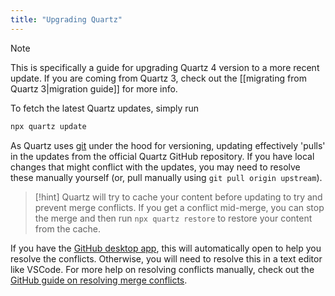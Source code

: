 ```yaml
---
title: "Upgrading Quartz"
---
```


> [!note]
> This is specifically a guide for upgrading Quartz 4 version to a more recent update. If you are coming from Quartz 3, check out the [[migrating from Quartz 3|migration guide]] for more info.

To fetch the latest Quartz updates, simply run

```bash
npx quartz update
```

As Quartz uses [git](https://git-scm.com/) under the hood for versioning, updating effectively 'pulls' in the updates from the official Quartz GitHub repository. If you have local changes that might conflict with the updates, you may need to resolve these manually yourself (or, pull manually using `git pull origin upstream`).

> [!hint]
> Quartz will try to cache your content before updating to try and prevent merge conflicts. If you get a conflict mid-merge, you can stop the merge and then run `npx quartz restore` to restore your content from the cache.

If you have the [GitHub desktop app](https://desktop.github.com/), this will automatically open to help you resolve the conflicts. Otherwise, you will need to resolve this in a text editor like VSCode. For more help on resolving conflicts manually, check out the [GitHub guide on resolving merge conflicts](https://docs.github.com/en/pull-requests/collaborating-with-pull-requests/addressing-merge-conflicts/resolving-a-merge-conflict-using-the-command-line#competing-line-change-merge-conflicts).
